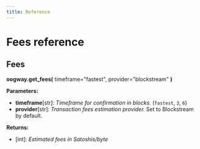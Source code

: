 ```yaml
---
title: Reference
---
```


# Fees reference

## Fees

**oogway.get_fees(** timeframe="fastest", provider="blockstream" **)**

**Parameters:**
* **timeframe**[str]: _Timeframe for confirmation in blocks._ (`fastest`, `3`, `6`)
* **provider**[str]: _Transaction fees estimation provider._ Set to Blockstream by default.
 
**Returns:**
* [int]: _Estimated fees in Satoshis/byte_
